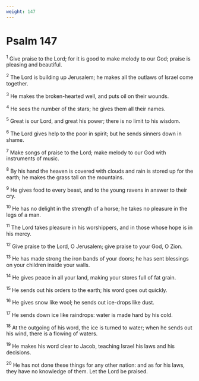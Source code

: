 ```yaml
---
weight: 147
---
```


# Psalm 147

<sup>1</sup> Give praise to the Lord; for it is good to make melody to our God; praise is pleasing and beautiful. 

<sup>2</sup> The Lord is building up Jerusalem; he makes all the outlaws of Israel come together. 

<sup>3</sup> He makes the broken-hearted well, and puts oil on their wounds. 

<sup>4</sup> He sees the number of the stars; he gives them all their names. 

<sup>5</sup> Great is our Lord, and great his power; there is no limit to his wisdom. 

<sup>6</sup> The Lord gives help to the poor in spirit; but he sends sinners down in shame. 

<sup>7</sup> Make songs of praise to the Lord; make melody to our God with instruments of music. 

<sup>8</sup> By his hand the heaven is covered with clouds and rain is stored up for the earth; he makes the grass tall on the mountains. 

<sup>9</sup> He gives food to every beast, and to the young ravens in answer to their cry. 

<sup>10</sup> He has no delight in the strength of a horse; he takes no pleasure in the legs of a man. 

<sup>11</sup> The Lord takes pleasure in his worshippers, and in those whose hope is in his mercy. 

<sup>12</sup> Give praise to the Lord, O Jerusalem; give praise to your God, O Zion. 

<sup>13</sup> He has made strong the iron bands of your doors; he has sent blessings on your children inside your walls. 

<sup>14</sup> He gives peace in all your land, making your stores full of fat grain. 

<sup>15</sup> He sends out his orders to the earth; his word goes out quickly. 

<sup>16</sup> He gives snow like wool; he sends out ice-drops like dust. 

<sup>17</sup> He sends down ice like raindrops: water is made hard by his cold. 

<sup>18</sup> At the outgoing of his word, the ice is turned to water; when he sends out his wind, there is a flowing of waters. 

<sup>19</sup> He makes his word clear to Jacob, teaching Israel his laws and his decisions. 

<sup>20</sup> He has not done these things for any other nation: and as for his laws, they have no knowledge of them. Let the Lord be praised. 


